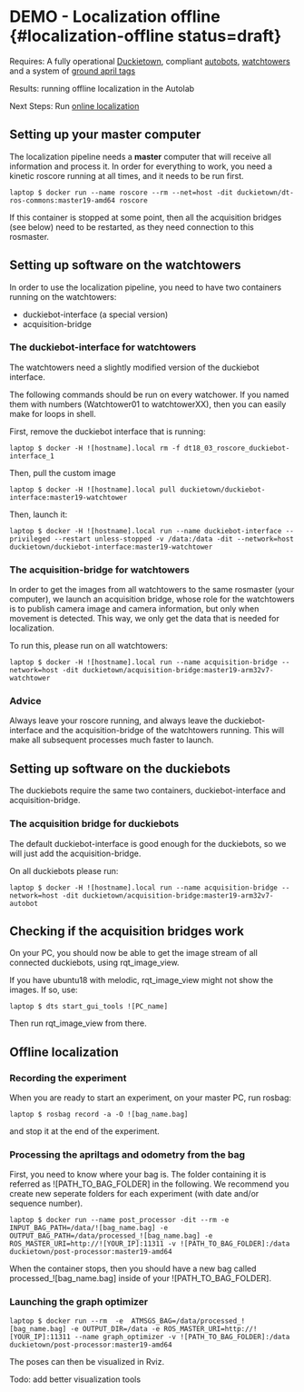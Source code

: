 # DEMO - Localization offline {#localization-offline status=draft}

<div class='requirements' markdown="1">

Requires: A fully operational [Duckietown](+opmanual_duckietown#duckietowns), compliant [autobots](#autolab-autobot-specs), [watchtowers](#watchtower-hardware) and a system of [ground april tags](#localization-apriltags-specs)

Results: running offline localization in the Autolab

Next Steps: Run [online localization](#localization-online)
</div>

## Setting up your master computer

The localization pipeline needs a __master__ computer that will receive all information and process it. In order for everything to work, you need a kinetic roscore running at all times, and it needs to be run first.

    laptop $ docker run --name roscore --rm --net=host -dit duckietown/dt-ros-commons:master19-amd64 roscore

If this container is stopped at some point, then all the acquisition bridges (see below) need to be restarted, as they need connection to this rosmaster.

## Setting up software on the watchtowers

In order to use the localization pipeline, you need to have two containers running on the watchtowers: 

- duckiebot-interface (a special version)
- acquisition-bridge

### The duckiebot-interface for watchtowers

The watchtowers need a slightly modified version of the duckiebot interface.

The following commands should be run on every watchower. If you named them with numbers (Watchtower01 to watchtowerXX), then you can easily make for loops in shell.

First, remove the duckiebot interface that is running:

    laptop $ docker -H ![hostname].local rm -f dt18_03_roscore_duckiebot-interface_1

Then, pull the custom image

    laptop $ docker -H ![hostname].local pull duckietown/duckiebot-interface:master19-watchtower

Then, launch it:

    laptop $ docker -H ![hostname].local run --name duckiebot-interface --privileged --restart unless-stopped -v /data:/data -dit --network=host duckietown/duckiebot-interface:master19-watchtower

### The acquisition-bridge for watchtowers

In order to get the images from all watchtowers to the same rosmaster (your computer), we launch an acquisition bridge, whose role for the watchtowers is to publish camera image and camera information, but only when movement is detected. This way, we only get the data that is needed for localization.

To run this, please run on all watchtowers:

    laptop $ docker -H ![hostname].local run --name acquisition-bridge --network=host -dit duckietown/acquisition-bridge:master19-arm32v7-watchtower

### Advice

Always leave your roscore running, and always leave the duckiebot-interface and the acquisition-bridge of the watchtowers running. This will make all subsequent processes much faster to launch.

## Setting up software on the duckiebots

The duckiebots require the same two containers, duckiebot-interface and acquisition-bridge. 

### The acquisition bridge for duckiebots

The default duckiebot-interface is good enough for the duckiebots, so we will just add the acquisition-bridge.

On all duckiebots please run:

    laptop $ docker -H ![hostname].local run --name acquisition-bridge --network=host -dit duckietown/acquisition-bridge:master19-arm32v7-autobot

## Checking if the acquisition bridges work

On your PC, you should now be able to get the image stream of all connected duckiebots, using rqt_image_view.

If you have ubuntu18 with melodic, rqt_image_view might not show the images. If so, use:

    laptop $ dts start_gui_tools ![PC_name]

Then run rqt_image_view from there.

## Offline localization 

### Recording the experiment

When you are ready to start an experiment, on your master PC, run rosbag:

    laptop $ rosbag record -a -O ![bag_name.bag]

and stop it at the end of the experiment.

### Processing the apriltags and odometry from the bag

First, you need to know where your bag is. The folder containing it is referred as ![PATH_TO_BAG_FOLDER] in the following. We recommend you create new seperate folders for each experiment (with date and/or sequence number).

    laptop $ docker run --name post_processor -dit --rm -e INPUT_BAG_PATH=/data/![bag_name.bag] -e OUTPUT_BAG_PATH=/data/processed_![bag_name.bag] -e ROS_MASTER_URI=http://![YOUR_IP]:11311 -v ![PATH_TO_BAG_FOLDER]:/data duckietown/post-processor:master19-amd64

When the container stops, then you should have a new bag called processed_![bag_name.bag] inside of your ![PATH_TO_BAG_FOLDER].

### Launching the graph optimizer

    laptop $ docker run --rm  -e  ATMSGS_BAG=/data/processed_![bag_name.bag] -e OUTPUT_DIR=/data -e ROS_MASTER_URI=http://![YOUR_IP]:11311 --name graph_optimizer -v ![PATH_TO_BAG_FOLDER]:/data duckietown/post-processor:master19-amd64

The poses can then be visualized in Rviz.

Todo: add better visualization tools
